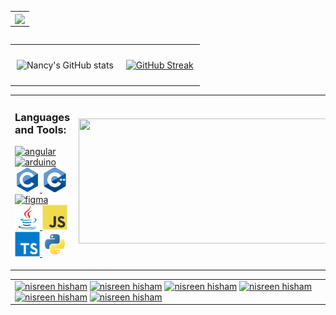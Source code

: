 

 <table align="center">
<tr>
  <td>
<img align="center" width="400"  src="https://usagif.com/wp-content/uploads/2022/fzk5d/demon-slayer-anime-acegif-74.gif">
   </tr>
  </td>
<table>
 
 
         
<table>
        <tr>
            <td style="padding:10px">
             
![Nancy's GitHub stats](https://github-readme-streak-stats.herokuapp.com/?user=nancyhisham&)
             
</td>
         
<td style="padding:10px">
 
[![GitHub Streak](https://github-readme-stats.vercel.app/api?username=nancyhisham&show_icons=true&locale=en)](https://git.io/streak-stats)
            </td>
        </tr>
    </table>
    

<table align="center" >
 <tr >
  <td >
   
   <h3 align="left" >Languages and Tools:</h3>

 <a href="https://angular.io" target="_blank" rel="noreferrer"> <img src="https://angular.io/assets/images/logos/angular/angular.svg" alt="angular" width="40" height="40"/> </a> <a href="https://www.arduino.cc/" target="_blank" rel="noreferrer"> <img src="https://cdn.worldvectorlogo.com/logos/arduino-1.svg" alt="arduino" width="40" height="40"/> </a><a href="https://www.cprogramming.com/" target="_blank" rel="noreferrer"> <img src="https://raw.githubusercontent.com/devicons/devicon/master/icons/c/c-original.svg" alt="c" width="40" height="40"/> </a><a href="https://www.w3schools.com/cpp/" target="_blank" rel="noreferrer"> <img src="https://raw.githubusercontent.com/devicons/devicon/master/icons/cplusplus/cplusplus-original.svg" alt="cplusplus" width="40" height="40"/> </a> <a href="https://www.figma.com/" target="_blank" rel="noreferrer"> <img src="https://www.vectorlogo.zone/logos/figma/figma-icon.svg" alt="figma" width="40" height="40"/> </a> <a href="https://www.java.com" target="_blank" rel="noreferrer"> <img src="https://raw.githubusercontent.com/devicons/devicon/master/icons/java/java-original.svg" alt="java" width="40" height="40"/> </a> <a href="https://developer.mozilla.org/en-US/docs/Web/JavaScript" target="_blank" rel="noreferrer"> <img src="https://raw.githubusercontent.com/devicons/devicon/master/icons/javascript/javascript-original.svg" alt="javascript" width="40" height="40"/> </a> <a href="https://www.typescriptlang.org/" target="_blank" rel="noreferrer"> <img src="https://raw.githubusercontent.com/devicons/devicon/master/icons/typescript/typescript-original.svg" alt="typescript" width="40" height="40"/> </a><a href="https://www.python.org" target="_blank" rel="noreferrer"> <img src="https://raw.githubusercontent.com/devicons/devicon/master/icons/python/python-original.svg" alt="python" width="40" height="40"/> </a>
  
   
   </td>  
  <td>
  <img  style="width:400px; height:200px;" src="https://github-readme-stats.vercel.app/api/top-langs?username=nancyhisham&show_icons=true&locale=en&layout=compact">
   
  </td>
 </tr>
    </table>
         

 
<table align="center" style="border-collapse: collapse;">
  <tr>
    <td>
      <a href="https://discord.com/channels/@me" target="blank"><img src="https://img.shields.io/badge/Discord-7289DA?style=for-the-badge&logo=discord&logoColor=white" alt="nisreen hisham" /></a>
      <a href="https://www.instagram.com/nancyhisham_/" target="blank"><img src="https://img.shields.io/badge/Instagram-E4405F?style=for-the-badge&logo=instagram&logoColor=white" alt="nisreen hisham" /></a>
      <a href="https://www.linkedin.com/in/nisreen-hf-34a31726a/" target="blank"><img src="https://img.shields.io/badge/LinkedIn-0077B5?style=for-the-badge&logo=linkedin&logoColor=white" alt="nisreen hisham" /></a>
      <a href="https://www.facebook.com/nermeenali.2007/" target="blank"><img src="https://img.shields.io/badge/Facebook-1877F2?style=for-the-badge&logo=facebook&logoColor=white" alt="nisreen hisham" /></a>
      <a href="https://myaccount.google.com/?tab=kk&hl=en_GB" target="blank"><img src="https://img.shields.io/badge/Gmail-D14836?style=for-the-badge&logo=gmail&logoColor=white" alt="nisreen hisham" /></a>
      <a href="https://web.telegram.org/k/" target="blank"><img src="https://img.shields.io/badge/Telegram-2CA5E0?style=for-the-badge&logo=telegram&logoColor=white" alt="nisreen hisham" /></a>
    </td>
  </tr>
</table>






